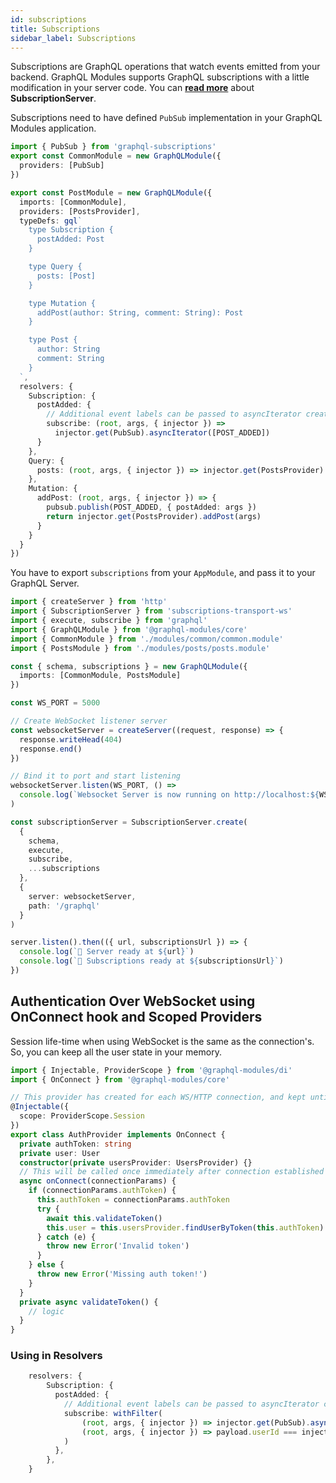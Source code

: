 ```yaml
---
id: subscriptions
title: Subscriptions
sidebar_label: Subscriptions
---
```


Subscriptions are GraphQL operations that watch events emitted from your backend. GraphQL Modules supports GraphQL subscriptions with a little modification in your server code. You can **[read more](https://github.com/apollographql/subscriptions-transport-ws)** about **SubscriptionServer**.

Subscriptions need to have defined `PubSub` implementation in your GraphQL Modules application.

```typescript
import { PubSub } from 'graphql-subscriptions'
export const CommonModule = new GraphQLModule({
  providers: [PubSub]
})
```

```typescript
export const PostModule = new GraphQLModule({
  imports: [CommonModule],
  providers: [PostsProvider],
  typeDefs: gql`
    type Subscription {
      postAdded: Post
    }

    type Query {
      posts: [Post]
    }

    type Mutation {
      addPost(author: String, comment: String): Post
    }

    type Post {
      author: String
      comment: String
    }
  `,
  resolvers: {
    Subscription: {
      postAdded: {
        // Additional event labels can be passed to asyncIterator creation
        subscribe: (root, args, { injector }) =>
          injector.get(PubSub).asyncIterator([POST_ADDED])
      }
    },
    Query: {
      posts: (root, args, { injector }) => injector.get(PostsProvider).posts()
    },
    Mutation: {
      addPost: (root, args, { injector }) => {
        pubsub.publish(POST_ADDED, { postAdded: args })
        return injector.get(PostsProvider).addPost(args)
      }
    }
  }
})
```

You have to export `subscriptions` from your `AppModule`, and pass it to your GraphQL Server.

```typescript
import { createServer } from 'http'
import { SubscriptionServer } from 'subscriptions-transport-ws'
import { execute, subscribe } from 'graphql'
import { GraphQLModule } from '@graphql-modules/core'
import { CommonModule } from './modules/common/common.module'
import { PostsModule } from './modules/posts/posts.module'

const { schema, subscriptions } = new GraphQLModule({
  imports: [CommonModule, PostsModule]
})

const WS_PORT = 5000

// Create WebSocket listener server
const websocketServer = createServer((request, response) => {
  response.writeHead(404)
  response.end()
})

// Bind it to port and start listening
websocketServer.listen(WS_PORT, () =>
  console.log(`Websocket Server is now running on http://localhost:${WS_PORT}`)
)

const subscriptionServer = SubscriptionServer.create(
  {
    schema,
    execute,
    subscribe,
    ...subscriptions
  },
  {
    server: websocketServer,
    path: '/graphql'
  }
)

server.listen().then(({ url, subscriptionsUrl }) => {
  console.log(`🚀 Server ready at ${url}`)
  console.log(`🚀 Subscriptions ready at ${subscriptionsUrl}`)
})
```

## Authentication Over WebSocket using OnConnect hook and Scoped Providers

Session life-time when using WebSocket is the same as the connection's. So, you can keep all the user state in your memory.

```typescript
import { Injectable, ProviderScope } from '@graphql-modules/di'
import { OnConnect } from '@graphql-modules/core'

// This provider has created for each WS/HTTP connection, and kept until the connection is terminated
@Injectable({
  scope: ProviderScope.Session
})
export class AuthProvider implements OnConnect {
  private authToken: string
  private user: User
  constructor(private usersProvider: UsersProvider) {}
  // This will be called once immediately after connection established and the session is constructed.
  async onConnect(connectionParams) {
    if (connectionParams.authToken) {
      this.authToken = connectionParams.authToken
      try {
        await this.validateToken()
        this.user = this.usersProvider.findUserByToken(this.authToken)
      } catch (e) {
        throw new Error('Invalid token')
      }
    } else {
      throw new Error('Missing auth token!')
    }
  }
  private async validateToken() {
    // logic
  }
}
```

### Using in Resolvers

```typescript
    resolvers: {
        Subscription: {
          postAdded: {
            // Additional event labels can be passed to asyncIterator creation
            subscribe: withFilter(
                (root, args, { injector }) => injector.get(PubSub).asyncIterator([POST_ADDED]),
                (root, args, { injector }) => payload.userId === injector.get(AuthProvider).user.id
            )
          },
        },
    }
```
